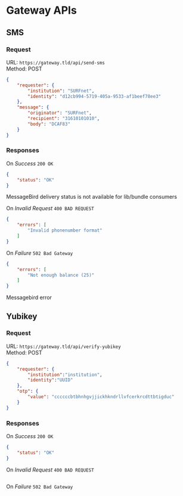 # Gateway APIs

## SMS

### Request
URL: `https://gateway.tld/api/send-sms`  
Method: POST  
```json
{
    "requester": {
        "institution": "SURFnet",
        "identity": "d12cb994-5719-405a-9533-af1beef78ee3"
    },
    "message": {
        "originator": "SURFnet",
        "recipient": "31610101010",
        "body": "DCAF83"
    }
}
```
### Responses  
On *Success* `200 OK`  
```json
{
    "status": "OK"
}
```
MessageBird delivery status is not available for lib/bundle consumers

On *Invalid Request* `400 BAD REQUEST`
```json
{
    "errors": [
        "Invalid phonenumber format"
    ]
}
```

On *Failure* `502 Bad Gateway`  
```json
{
    "errors": [
        "Not enough balance (25)"
    ]
}
```
Messagebird error


## Yubikey

### Request
URL: `https://gateway.tld/api/verify-yubikey`  
Method: POST  
```json
{
    "requester": {
        "institution":"institution",
        "identity":"UUID"
    },
    "otp": { 
        "value": "ccccccbtbhnhgvjjickhkndrllvfcerkrcdttbtigduc"
    }
}
```
### Responses  
On *Success* `200 OK`  
```json
{
    "status": "OK"
}
```

On *Invalid Request* `400 BAD REQUEST`
```json
```

On *Failure* `502 Bad Gateway`  
```json
```

